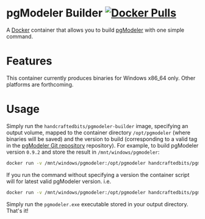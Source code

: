 # pgModeler Builder [![Docker Pulls](https://img.shields.io/docker/pulls/handcraftedbits/pgmodeler-builder.svg?maxAge=2592000)](https://hub.docker.com/r/handcraftedbits/pgmodeler-builder)

A [Docker](https://www.docker.com) container that allows you to build [pgModeler](https://pgmodeler.io/) with one
simple command.

# Features

This container currently produces binaries for Windows x86_64 only. Other platforms are forthcoming.

# Usage

Simply run the `handcraftedbits/pgmodeler-builder` image, specifying an output volume, mapped to the container
directory `/opt/pgmodeler` (where binaries will be saved) and the version to build (corresponding to a valid tag in the
[pgModeler Git repository](https://github.com/pgmodeler/pgmodeler) repository). For example, to build pgModeler
version `0.9.2` and store the result in `/mnt/windows/pgmodeler`:

```bash
docker run -v /mnt/windows/pgmodeler:/opt/pgmodeler handcraftedbits/pgmodeler-builder v0.9.2
```

If you run the command without specifying a version the container script will for latest valid pgModeler version. i.e.

```bash
docker run -v /mnt/windows/pgmodeler:/opt/pgmodeler handcraftedbits/pgmodeler-builder
```

Simply run the `pgmodeler.exe` executable stored in your output directory. That's it!
